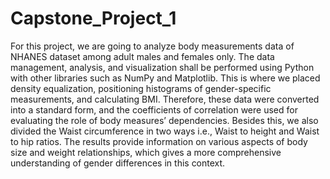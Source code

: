 # Capstone_Project_1

For this project, we are going to analyze body measurements data of NHANES dataset among adult males and females only. The data management, analysis, and visualization shall be performed using Python with other libraries such as NumPy and Matplotlib. This is where we placed density equalization, positioning histograms of gender-specific measurements, and calculating BMI. Therefore, these data were converted into a standard form, and the coefficients of correlation were used for evaluating the role of body measures’ dependencies. Besides this, we also divided the Waist circumference in two ways i.e., Waist to height and Waist to hip ratios. The results provide information on various aspects of body size and weight relationships, which gives a more comprehensive understanding of gender differences in this context.
